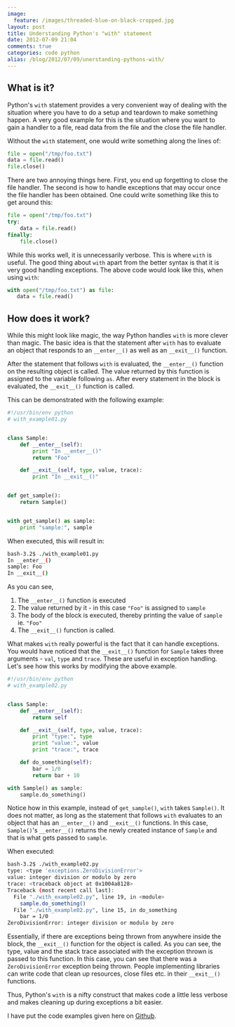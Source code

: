 ```yaml
---
image:
  feature: /images/threaded-blue-on-black-cropped.jpg
layout: post
title: Understanding Python's "with" statement
date: 2012-07-09 21:04
comments: true
categories: code python
alias: /blog/2012/07/09/unerstanding-pythons-with/
---
```

## What is it?
Python's `with` statement provides a very convenient way of dealing with the situation where you have to do a setup and teardown to make something happen. A very good example for this is the situation where you want to gain a handler to a file, read data from the file and the close the file handler.

Without the `with` statement, one would write something along the lines of:
```python
file = open("/tmp/foo.txt")
data = file.read()
file.close()
```
There are two annoying things here. First, you end up forgetting to close the file handler. The second is how to handle exceptions that may occur once the file handler has been obtained. One could write something like this to get around this:
```python
file = open("/tmp/foo.txt")
try:
    data = file.read()
finally:
    file.close()
```
While this works well, it is unnecessarily verbose. This is where `with` is useful. The good thing about `with` apart from the better syntax is that it is very good handling exceptions. The above code would look like this, when using `with`:
```python
with open("/tmp/foo.txt") as file:
   data = file.read()
```

<!--more-->

## How does it work?
While this might look like magic, the way Python handles `with` is more clever than magic. The basic idea is that the statement after `with` has to evaluate an object that responds to an `__enter__()` as well as an `__exit__()` function.

After the statement that follows `with` is evaluated, the `__enter__()` function on the resulting object is called. The value returned by this function is assigned to the variable following `as`. After every statement in the block is evaluated, the `__exit__()` function is called.

This can be demonstrated with the following example:
```python
#!/usr/bin/env python
# with_example01.py


class Sample:
    def __enter__(self):
        print "In __enter__()"
        return "Foo"

    def __exit__(self, type, value, trace):
        print "In __exit__()"


def get_sample():
    return Sample()


with get_sample() as sample:
    print "sample:", sample
```

When executed, this will result in:
```bash
bash-3.2$ ./with_example01.py
In __enter__()
sample: Foo
In __exit__()
```
As you can see,

1. The `__enter__()` function is executed
2. The value returned by it - in this case `"Foo"` is assigned to `sample`
3. The body of the block is executed, thereby printing the value of `sample` ie. `"Foo"`
4. The `__exit__()` function is called.

What makes `with` really powerful is the fact that it can handle exceptions. You would have noticed that the `__exit__()` function for `Sample` takes three arguments - `val`, `type` and `trace`. These are useful in exception handling. Let's see how this works by modifying the above example.

```python
#!/usr/bin/env python
# with_example02.py


class Sample:
    def __enter__(self):
        return self

    def __exit__(self, type, value, trace):
        print "type:", type
        print "value:", value
        print "trace:", trace

    def do_something(self):
        bar = 1/0
        return bar + 10

with Sample() as sample:
    sample.do_something()
```

Notice how in this example, instead of `get_sample()`, `with` takes `Sample()`. It does not matter, as long as the statement that follows `with` evaluates to an object that has an `__enter__()` and `__exit__()` functions. In this case, `Sample()`'s `__enter__()` returns the newly created instance of `Sample` and that is what gets passed to `sample`.

When executed:
```bash
bash-3.2$ ./with_example02.py
type: <type 'exceptions.ZeroDivisionError'>
value: integer division or modulo by zero
trace: <traceback object at 0x1004a8128>
Traceback (most recent call last):
  File "./with_example02.py", line 19, in <module>
    sample.do_something()
  File "./with_example02.py", line 15, in do_something
    bar = 1/0
ZeroDivisionError: integer division or modulo by zero
```
Essentially, if there are exceptions being thrown from anywhere inside the block, the `__exit__()` function for the object is called. As you can see, the type, value and the stack trace associated with the exception thrown is passed to this function. In this case, you can see that there was a `ZeroDivisionError` exception being thrown. People implementing libraries can write code that clean up resources, close files etc. in their `__exit__()` functions.

Thus, Python's `with` is a nifty construct that makes code a little less verbose and makes cleaning up during exceptions a bit easier.

I have put the code examples given here on [Github](https://github.com/sdqali/python_dojo/tree/master/with).
